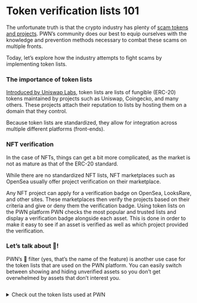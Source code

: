 # Token verification lists 101

The unfortunate truth is that the crypto industry has plenty of [scam tokens and projects](verification-guide.md). PWN’s community does our best to equip ourselves with the knowledge and prevention methods necessary to combat these scams on multiple fronts.

Today, let’s explore how the industry attempts to fight scams by implementing token lists.&#x20;

### The importance of token lists

[Introduced by Uniswap Labs](https://uniswap.org/blog/token-lists), token lists are lists of fungible (ERC-20) tokens maintained by projects such as Uniswap, Coingecko, and many others. These projects attach their reputation to lists by hosting them on a domain that they control.

Because token lists are standardized, they allow for integration across multiple different platforms (front-ends).&#x20;

### NFT verification

In the case of NFTs, things can get a bit more complicated, as the market is not as mature as that of the ERC-20 standard.

While there are no standardized NFT lists, NFT marketplaces such as OpenSea usually offer project verification on their marketplace.

Any NFT project can apply for a verification badge on OpenSea, LooksRare, and other sites. These marketplaces then verify the projects based on their criteria and give or deny them the verification badge. Using token lists on the PWN platform PWN checks the most popular and trusted lists and display a verification badge alongside each asset. This is done in order to make it easy to see if an asset is verified as well as which project provided the verification.

### Let’s talk about 💩!

PWN’s 💩 filter (yes, that’s the name of the feature) is another use case for the token lists that are used on the PWN platform. You can easily switch between showing and hiding unverified assets so you don’t get overwhelmed by assets that don’t interest you.

<figure><img src="https://lh6.googleusercontent.com/wjzoln3-aG6wEVUPiYYzEWIeLbRROVK0xKO1k3k-KOTg6TszUZXCN3WJxTYRur0Y85D46zOBzXU8Yy7Ozg-CwA1lBp-XMsgUeWg3wrEtEt0uwKNCGFhKFICSZew_qLxlH3jwdm6UB_Kjqd1zHA1DO1LmcgIMWINLhFWR6uUlvCJ4QA_7CXU2NyuE" alt=""><figcaption></figcaption></figure>

<details>

<summary>Check out the token lists used at PWN</summary>

#### [Uniswap](https://tokenlists.org/token-list?url=https://gateway.ipfs.io/ipns/tokens.uniswap.org)

#### [Zapper](https://github.com/Zapper-fi/token-list)

#### [Polygon](https://github.com/maticnetwork/polygon-token-list)

#### Opensea - As of now not opensource

#### PWN - As of now not opensource

</details>
